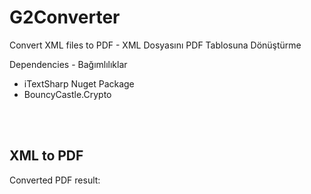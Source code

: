 # G2Converter
Convert XML files to PDF - XML Dosyasını PDF Tablosuna Dönüştürme

Dependencies - Bağımlılıklar
<ul>
  <li>iTextSharp Nuget Package</li>
  <li>BouncyCastle.Crypto</li>
</ul>
<br>
<img src="https://user-images.githubusercontent.com/55652632/134774155-f6c9b98e-25d1-471a-812d-71555a3235f5.PNG" alt=""/>
<img src="https://user-images.githubusercontent.com/55652632/134774130-8979131e-8a8d-438d-a56f-683e83061adf.PNG" alt=""/>
<img src="https://user-images.githubusercontent.com/55652632/134774157-4da09241-9f6b-4f1c-b506-c599acfc17f3.PNG" alt=""/>

<h2>XML to PDF</h2>
<p>Converted PDF result: </p><br>
<img src="https://user-images.githubusercontent.com/55652632/134774169-0d15054b-c946-4ae4-aa64-fbd270bd9cff.PNG" alt=""/>

